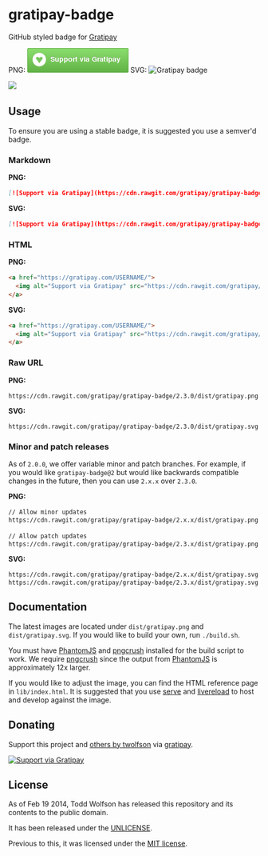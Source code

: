 # gratipay-badge

GitHub styled badge for [Gratipay][]

PNG: ![Gratipay badge][] SVG: ![Gratipay badge][svg-badge]

[Gratipay]: https://gratipay.com/
[Gratipay badge]: dist/gratipay.png
[svg-badge]: http://rawgit.com/gratipay/gratipay-badge/master/dist/gratipay.svg

<div >
    <img style="text-align: right" src="http://rawgit.com/gratipay/gratipay-badge/master/dist/gratipay.svg" />
</div>

## Usage
To ensure you are using a stable badge, it is suggested you use a semver'd badge.

### Markdown
**PNG:**

```md
[![Support via Gratipay](https://cdn.rawgit.com/gratipay/gratipay-badge/2.3.0/dist/gratipay.png)](https://gratipay.com/USERNAME/)
```

**SVG:**

```md
[![Support via Gratipay](https://cdn.rawgit.com/gratipay/gratipay-badge/2.3.0/dist/gratipay.svg)](https://gratipay.com/USERNAME/)
```

### HTML
**PNG:**

```html
<a href="https://gratipay.com/USERNAME/">
  <img alt="Support via Gratipay" src="https://cdn.rawgit.com/gratipay/gratipay-badge/2.3.0/dist/gratipay.png"/>
</a>
```

**SVG:**

```html
<a href="https://gratipay.com/USERNAME/">
  <img alt="Support via Gratipay" src="https://cdn.rawgit.com/gratipay/gratipay-badge/2.3.0/dist/gratipay.svg"/>
</a>
```

### Raw URL
**PNG:**

```
https://cdn.rawgit.com/gratipay/gratipay-badge/2.3.0/dist/gratipay.png
```

**SVG:**

```
https://cdn.rawgit.com/gratipay/gratipay-badge/2.3.0/dist/gratipay.svg
```

### Minor and patch releases
As of `2.0.0`, we offer variable minor and patch branches. For example, if you would like `gratipay-badge@2` but would like backwards compatible changes in the future, then you can use `2.x.x` over `2.3.0`.

**PNG:**

```
// Allow minor updates
https://cdn.rawgit.com/gratipay/gratipay-badge/2.x.x/dist/gratipay.png

// Allow patch updates
https://cdn.rawgit.com/gratipay/gratipay-badge/2.3.x/dist/gratipay.png
```

**SVG:**

```
https://cdn.rawgit.com/gratipay/gratipay-badge/2.x.x/dist/gratipay.svg
https://cdn.rawgit.com/gratipay/gratipay-badge/2.3.x/dist/gratipay.svg
```

## Documentation
The latest images are located under `dist/gratipay.png` and `dist/gratipay.svg`. If you would like to build your own, run `./build.sh`.

You must have [PhantomJS][] and [pngcrush][] installed for the build script to work. We require [pngcrush][] since the output from [PhantomJS][] is approximately 12x larger.

If you would like to adjust the image, you can find the HTML reference page in `lib/index.html`. It is suggested that you use [serve][] and [livereload][] to host and develop against the image.

[PhantomJS]: http://phantomjs.org/
[pngcrush]: http://pmt.sourceforge.net/pngcrush/
[serve]: https://npmjs.org/package/serve
[livereload]: https://github.com/lepture/python-livereload

## Donating
Support this project and [others by twolfson][gratipay-twolfson] via [gratipay][gratipay-twolfson].

[![Support via Gratipay][gratipay]][gratipay-twolfson]

[gratipay]: https://cdn.rawgit.com/gratipay/gratipay-badge/2.3.0/dist/gratipay.png
[gratipay-twolfson]: https://gratipay.com/twolfson/

## License
As of Feb 19 2014, Todd Wolfson has released this repository and its contents to the public domain.

It has been released under the [UNLICENSE][].

[UNLICENSE]: UNLICENSE

Previous to this, it was licensed under the [MIT license][].

[MIT license]: https://github.com/gratipay/gratipay-badge/blob/ee5cc0ad6573ef6e80048c7229bc1b7c01942b4c/README.md#license
